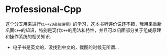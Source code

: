 # Professional-Cpp

这个分支用来进行`《C++20高级编程》`的学习，这本书听评价说还不错，我用来重新巩固`C++`的知识，特别是现代`C++`的用法和特性，并且可以巩固部分关于组成原理和操作系统的相关知识.

- 电子书是英文的，没找到中文的，截图的时候无所谓...

